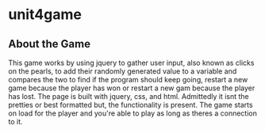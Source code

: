 # unit4game

## About the Game
This game works by using jquery to gather user input, also known as clicks on the pearls,
to add their randomly generated value to a variable and compares the two to find if the program 
should keep going, restart a new game because the player has won or restart a new gam because
the player has lost. The page is built with jquery, css, and html. Admittedly it isnt the pretties
or best formatted but, the functionality is present. The game starts on load for the player and
you're able to play as long as theres a connection to it.